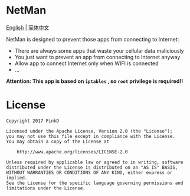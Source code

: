 # NetMan

[English](README.md) | [简体中文](README-zh_CN.md)


NetMan is designed to prevent those apps from connecting to Internet:

- There are always some apps that waste your cellular data maliciously
- You just want to prevent an app from connecting to Internet anyway
- Allow app to connect Internet only when WIFI is connected
- ...

**Attention: This app is based on `iptables` , so `root` privilege is required!!**

# License

```License
Copyright 2017 PinkD

Licensed under the Apache License, Version 2.0 (the "License");
you may not use this file except in compliance with the License.
You may obtain a copy of the License at

    http://www.apache.org/licenses/LICENSE-2.0

Unless required by applicable law or agreed to in writing, software
distributed under the License is distributed on an "AS IS" BASIS,
WITHOUT WARRANTIES OR CONDITIONS OF ANY KIND, either express or implied.
See the License for the specific language governing permissions and
limitations under the License.
```